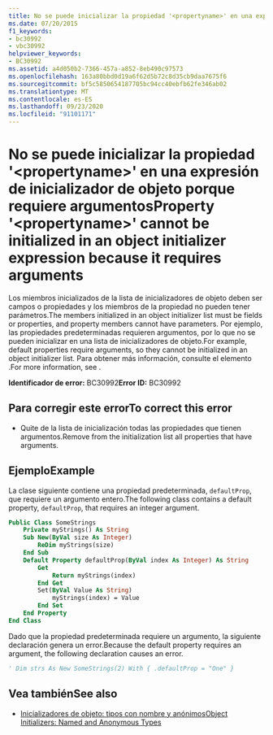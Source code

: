 ```yaml
---
title: No se puede inicializar la propiedad '<propertyname>' en una expresión de inicializador de objeto porque requiere argumentos
ms.date: 07/20/2015
f1_keywords:
- bc30992
- vbc30992
helpviewer_keywords:
- BC30992
ms.assetid: a4d050b2-7366-457a-a852-8eb490c97573
ms.openlocfilehash: 163a80bbd0d19a6f62d5b72c8d35cb9daa7675f6
ms.sourcegitcommit: bf5c5850654187705bc94cc40ebfb62fe346ab02
ms.translationtype: MT
ms.contentlocale: es-ES
ms.lasthandoff: 09/23/2020
ms.locfileid: "91101171"
---
```

# <a name="property-propertyname-cannot-be-initialized-in-an-object-initializer-expression-because-it-requires-arguments"></a><span data-ttu-id="21b91-102">No se puede inicializar la propiedad '\<propertyname>' en una expresión de inicializador de objeto porque requiere argumentos</span><span class="sxs-lookup"><span data-stu-id="21b91-102">Property '\<propertyname>' cannot be initialized in an object initializer expression because it requires arguments</span></span>

<span data-ttu-id="21b91-103">Los miembros inicializados de la lista de inicializadores de objeto deben ser campos o propiedades y los miembros de la propiedad no pueden tener parámetros.</span><span class="sxs-lookup"><span data-stu-id="21b91-103">The members initialized in an object initializer list must be fields or properties, and property members cannot have parameters.</span></span> <span data-ttu-id="21b91-104">Por ejemplo, las propiedades predeterminadas requieren argumentos, por lo que no se pueden inicializar en una lista de inicializadores de objeto.</span><span class="sxs-lookup"><span data-stu-id="21b91-104">For example, default properties require arguments, so they cannot be initialized in an object initializer list.</span></span> <span data-ttu-id="21b91-105">Para obtener más información, consulte el elemento .</span><span class="sxs-lookup"><span data-stu-id="21b91-105">For more information, see .</span></span>  
  
 <span data-ttu-id="21b91-106">**Identificador de error:** BC30992</span><span class="sxs-lookup"><span data-stu-id="21b91-106">**Error ID:** BC30992</span></span>  
  
## <a name="to-correct-this-error"></a><span data-ttu-id="21b91-107">Para corregir este error</span><span class="sxs-lookup"><span data-stu-id="21b91-107">To correct this error</span></span>  
  
- <span data-ttu-id="21b91-108">Quite de la lista de inicialización todas las propiedades que tienen argumentos.</span><span class="sxs-lookup"><span data-stu-id="21b91-108">Remove from the initialization list all properties that have arguments.</span></span>  
  
## <a name="example"></a><span data-ttu-id="21b91-109">Ejemplo</span><span class="sxs-lookup"><span data-stu-id="21b91-109">Example</span></span>  

 <span data-ttu-id="21b91-110">La clase siguiente contiene una propiedad predeterminada, `defaultProp`, que requiere un argumento entero.</span><span class="sxs-lookup"><span data-stu-id="21b91-110">The following class contains a default property, `defaultProp`, that requires an integer argument.</span></span>  
  
```vb  
Public Class SomeStrings  
    Private myStrings() As String  
    Sub New(ByVal size As Integer)  
        ReDim myStrings(size)  
    End Sub  
    Default Property defaultProp(ByVal index As Integer) As String  
        Get  
            Return myStrings(index)  
        End Get  
        Set(ByVal Value As String)  
            myStrings(index) = Value  
        End Set  
    End Property  
End Class  
```  
  
 <span data-ttu-id="21b91-111">Dado que la propiedad predeterminada requiere un argumento, la siguiente declaración genera un error.</span><span class="sxs-lookup"><span data-stu-id="21b91-111">Because the default property requires an argument, the following declaration causes an error.</span></span>  
  
```vb  
' Dim strs As New SomeStrings(2) With { .defaultProp = "One" }  
```  
  
## <a name="see-also"></a><span data-ttu-id="21b91-112">Vea también</span><span class="sxs-lookup"><span data-stu-id="21b91-112">See also</span></span>

- [<span data-ttu-id="21b91-113">Inicializadores de objeto: tipos con nombre y anónimos</span><span class="sxs-lookup"><span data-stu-id="21b91-113">Object Initializers: Named and Anonymous Types</span></span>](../programming-guide/language-features/objects-and-classes/object-initializers-named-and-anonymous-types.md)

